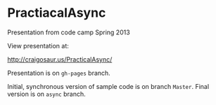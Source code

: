 PractiacalAsync
===============

Presentation from code camp Spring 2013

View presentation at:

http://craigosaur.us/PracticalAsync/

Presentation is on `gh-pages` branch. 

Initial, synchronous version of sample code is on branch `Master`. Final version is on `async` branch.
